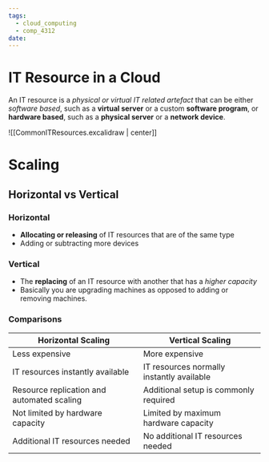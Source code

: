 ```yaml
---
tags:
  - cloud_computing
  - comp_4312
date:
---
```

# IT Resource in a Cloud

An IT resource is a *physical or virtual IT related artefact* that can be either *software based*, such as a **virtual server** or a custom **software program**, or **hardware based**, such as a **physical server** or a **network device**.


![[CommonITResources.excalidraw | center]]

# Scaling

## Horizontal vs Vertical

### Horizontal
- **Allocating or releasing** of IT resources that are of the same type 
- Adding or subtracting more devices

### Vertical
- The **replacing** of an IT resource with another that has a *higher capacity*
- Basically you are upgrading machines as opposed to adding or removing machines.

### Comparisons

| Horizontal Scaling                         | Vertical Scaling                          |
| ------------------------------------------ | ----------------------------------------- |
| Less expensive                             | More expensive                            |
| IT resources instantly available           | IT resources normally instantly available |
| Resource replication and automated scaling | Additional setup is commonly required     |
| Not limited by hardware capacity           | Limited by maximum hardware capacity      |
| Additional IT resources needed             | No additional IT resources needed         |
